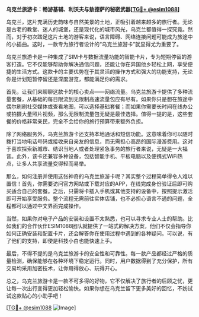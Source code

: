 **乌克兰旅游卡：畅游基辅、利沃夫与敖德萨的秘密武器[[TG💪+ @esim1088](https://t.me/s/esim1088)]**

乌克兰，这片充满历史韵味与自然美景的土地，正吸引着越来越多的旅行者。无论是古老的教堂、迷人的城堡，还是现代化的城市风光，乌克兰都值得一探究竟。然而，对于初次踏足这片土地的游客来说，语言障碍、网络连接问题可能成为旅途中的小插曲。这时，一款专为旅行者设计的“乌克兰旅游卡”就显得尤为重要了。

乌克兰旅游卡是一种集成了SIM卡与数据流量功能的智能卡片，专为短期停留的游客打造。它不仅能够帮助你解决通信问题，还能让你在异国他乡轻松上网，享受便捷的生活方式。这款卡的主要优势在于其灵活的操作方式和强大的功能支持，无论你是计划短暂停留还是深度游览，都能满足你的需求。

首先，让我们来聊聊这款卡的核心卖点——网络流量。乌克兰旅游卡提供了多种流量套餐，从基础的每日限流到无限制高速流量包应有尽有。如果你只是想在旅途中偶尔刷刷社交媒体或查看地图，可以选择基础套餐；而如果你需要长时间在线办公或拍摄大量照片视频，那么无限制流量包无疑是最佳选择。值得一提的是，这些套餐的价格非常亲民，完全不会给你的旅行预算带来额外负担。

除了网络服务外，乌克兰旅游卡还支持本地通话和短信功能。这意味着你可以随时拨打当地电话号码或接收来自亲友的信息，而无需担心高昂的国际漫游费用。这对于喜欢探索新城市、结识当地人或者处理紧急事务的旅行者来说，无疑是一大福音。此外，该卡还兼容多种设备，包括智能手机、平板电脑以及便携式WiFi热点，让多人共享流量变得轻而易举。

那么，如何注册并使用这张神奇的乌克兰旅游卡呢？其实整个过程简单得令人难以置信！首先，你需要访问官方网站或下载对应的APP，在线完成身份验证后即可购买适合自己的套餐。之后，只需将卡插入手机或其他支持的设备中，按照提示激活即可开始享受服务。整个流程无需前往实体店铺，也不必担心语言不通的问题，全程都可以通过中文界面完成操作。

当然，如果你对电子产品的安装和设置不太熟悉，也可以寻求专业人士的帮助。比如我们的合作伙伴ESIM1088团队就提供了一站式的解决方案，他们不仅会指导你如何正确安装和配置卡片，还会解答你在使用过程中遇到的各种疑问。可以说，有了他们的支持，即使是科技小白也能快速上手。

最后，不得不提的是乌克兰旅游卡的安全性和可靠性。每一款产品都经过严格的质量检测，确保能够在各种环境下稳定运行。同时，用户数据得到了充分保护，所有交易均采用加密技术，让你用得放心、玩得开心。

总之，乌克兰旅游卡是一款不可多得的好物，它不仅解决了旅行者的后顾之忧，更让每一次出行变得更加轻松愉快。如果你想在乌克兰留下更多美好的回忆，不妨试试这款贴心的小助手吧！

[[TG💪+ @esim1088](https://t.me/s/esim1088) ![Image](https://i.postimg.cc/4NQfJmqS/Snipaste-2025-05-13-00-14-12.png)]
